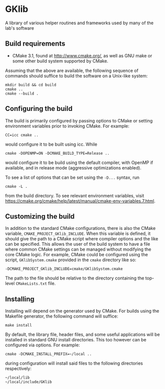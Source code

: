 # GKlib
A library of various helper routines and frameworks used by many of the lab's
software

## Build requirements
 - CMake 3.1, found at http://www.cmake.org/, as well as GNU make or some other
   build system supported by CMake.

Assuming that the above are available, the following sequence of commands should
suffice to build the software on a Unix-like system:
```
mkdir build && cd build
cmake ..
cmake --build .
```

## Configuring the build
The build is primarily configured by passing options to CMake or setting
environment variables prior to invoking CMake. For example:
```
CC=icc cmake ..
```

would configure it to be built using icc. While

```
cmake -DOPENMP=ON -DCMAKE_BUILD_TYPE=Release ..
```

would configure it to be build using the default compiler, with OpenMP if
available, and in release mode (aggressive optimizations enabled).

To see a list of options that can be set using the `-D...` syntax, run

```
cmake -L .
```

from the build directory. To see relevant environment variables, visit
https://cmake.org/cmake/help/latest/manual/cmake-env-variables.7.html.

## Customizing the build
In addition to the standard CMake configurations, there is also the CMake
variable, `CMAKE_PROJECT_GKlib_INCLUDE`. When this variable is defined, it
should give the path to a CMake script where compiler options and the like can
be specified. This allows the user of the build system to have a file where
common CMake settings can be managed without modifying the core CMake logic. For
example, CMake could be configured using the script, `GKlibSystem.cmake`
provided in the `cmake` directory like so:

```
-DCMAKE_PROJECT_GKlib_INCLUDE=cmake/GKlibSystem.cmake
```

The path to the file should be relative to the directory containing the
top-level `CMakeLists.txt` file.

## Installing
Installing will depend on the generator used by CMake. For builds using the
Makefile generator, the following command will suffice:
```
make install
```

By default, the library file, header files, and some useful applications will be
installed in standard GNU install directories. This too however can be
configured via options. For example:
```
cmake -DCMAKE_INSTALL_PREFIX=~/local ..
```

during configuration will install said files to the following directories
respectively:

```
~/local/lib
~/local/include/GKlib
```
